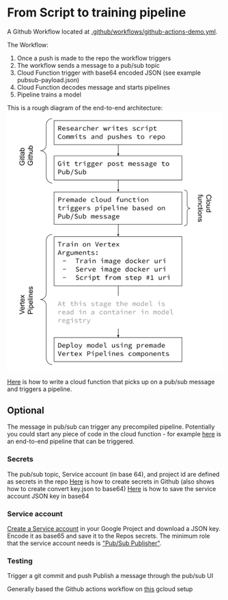 # From Script to training pipeline

A Github Workflow located at [.github/workflows/github-actions-demo.yml](https://github.com/jy2k/github-actions-test/tree/main/.github/workflows).

The Workflow:
1. Once a push is made to the repo the workflow triggers
2. The workflow sends a message to a pub/sub topic
3. Cloud Function trigger with base64 encoded JSON (see example pubsub-payload.json)
4. Cloud Function decodes message and starts pipelines
5. Pipeline trains a model

This is a rough diagram of the end-to-end architecture:
![Screenshot](CI_CD_CT.png)

[Here](https://cloud.google.com/vertex-ai/docs/pipelines/trigger-pubsub) is how to write a cloud function that picks up on a pub/sub message and triggers a pipeline.

## Optional
The message in pub/sub can trigger any precompiled pipeline.
Potentially you could start any piece of code in the cloud function - for example [here](https://github.com/jy2k/Kubeflow-v2-end-to-end) is an end-to-end pipeline that can be triggered.

### Secrets
The pub/sub topic, Service account (in base 64), and project id are defined as secrets in the repo
[Here](https://damienaicheh.github.io/github/actions/2021/04/15/environment-variables-secrets-github-actions-en.html) is how to create secrets in Github (also shows how to create convert key.json to base64)
[Here](https://medium.com/firebase-developers/create-automatic-firestore-backups-with-github-actions-abb12eef86a0) is how to save the service account JSON key in base64

### Service account
[Create a Service account](https://cloud.google.com/iam/docs/creating-managing-service-accounts#creating) in your Google Project and download a JSON key. Encode it as base65 and save it to the Repos secrets.
The minimum role that the service account needs is ["Pub/Sub Publisher"](https://cloud.google.com/iam/docs/understanding-roles#pub-sub-roles).

### Testing
Trigger a git commit and push
Publish a message through the pub/sub UI

Generally based the Github actions workflow on [this](https://github.com/google-github-actions/setup-gcloud) gcloud setup
